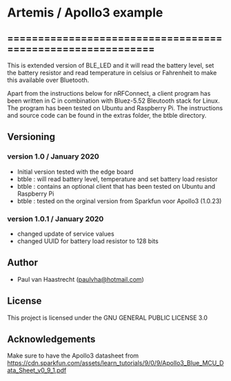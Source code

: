 # Artemis / Apollo3 example

## ===========================================================

This is extended version of BLE_LED and it will read the battery level,
set the battery resistor and read temperature in celsius or Fahrenheit
to make this available over Bluetooth.

Apart from the instructions below for nRFConnect, a client program has been written
in C in combination with Bluez-5.52 Bleutooth stack for Linux. The program has been
tested on Ubuntu and Raspberry Pi. The instructions and source code can be found in
the extras folder, the btble directory.

## Versioning

### version 1.0 / January 2020
 * Initial version tested with the edge board
 * btble : will read battery level, temperature and set battery load resistor
 * btble : contains an optional client that has been tested on Ubuntu and Raspberry Pi
 * btble : tested on the orginal version from Sparkfun voor Apollo3 (1.0.23)

### version 1.0.1 / January 2020
 * changed update of service values
 * changed UUID for battery load resistor to 128 bits

## Author
 * Paul van Haastrecht (paulvha@hotmail.com)

## License
This project is licensed under the GNU GENERAL PUBLIC LICENSE 3.0

## Acknowledgements
Make sure to have the Apollo3 datasheet from https://cdn.sparkfun.com/assets/learn_tutorials/9/0/9/Apollo3_Blue_MCU_Data_Sheet_v0_9_1.pdf
